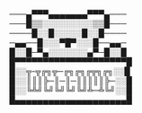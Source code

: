 ───▄▀▀▀▄▄▄▄▄▄▄▀▀▀▄─── <br>
───█▒▒░░░░░░░░░▒▒█─── <br>
────█░░█░░░░░█░░█──── <br>
─▄▄──█░░░▀█▀░░░█──▄▄─ <br>
█░░█─▀▄░░░░░░░▄▀─█░░█ <br>
█▀▀▀▀▀▀▀▀▀▀▀▀▀▀▀▀▀▀▀▀█<br>
█░░╦-╦╔╗╦─╔╗╔╗╔╦╗╔╗░░█<br>
█░░║║║╠─║─║─║║║║║╠─░░█<br>
█░░╚╩╝╚╝╚╝╚╝╚╝╩─╩╚╝░░█<br>
█▄▄▄▄▄▄▄▄▄▄▄▄▄▄▄▄▄▄▄▄█<br>

<!--
**RuiyuRayWang/RuiyuRayWang** is a ✨ _special_ ✨ repository because its `README.md` (this file) appears on your GitHub profile.

Here are some ideas to get you started:

- 🔭 I’m currently working on ...
- 🌱 I’m currently learning ...
- 👯 I’m looking to collaborate on ...
- 🤔 I’m looking for help with ...
- 💬 Ask me about ...
- 📫 How to reach me: ...
- 😄 Pronouns: ...
- ⚡ Fun fact: ...
-->
